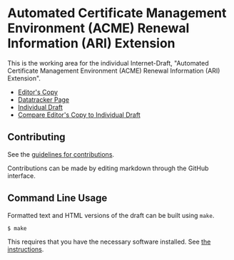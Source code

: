 # Automated Certificate Management Environment (ACME) Renewal Information (ARI) Extension

This is the working area for the individual Internet-Draft, "Automated Certificate Management Environment (ACME) Renewal Information (ARI) Extension".

* [Editor's Copy](https://aarongable.github.io/draft-acme-ari/#go.draft-acme-ari.html)
* [Datatracker Page](https://datatracker.ietf.org/doc/draft-acme-ari)
* [Individual Draft](https://datatracker.ietf.org/doc/html/draft-acme-ari)
* [Compare Editor's Copy to Individual Draft](https://aarongable.github.io/draft-acme-ari/#go.draft-acme-ari.diff)

## Contributing

See the [guidelines for contributions](https://github.com/aarongable/draft-acme-ari/blob/main/CONTRIBUTING.md).

Contributions can be made by editing markdown through the GitHub interface.

## Command Line Usage

Formatted text and HTML versions of the draft can be built using `make`.

```sh
$ make
```

This requires that you have the necessary software installed. See [the instructions](https://github.com/martinthomson/i-d-template/blob/main/doc/SETUP.md).
